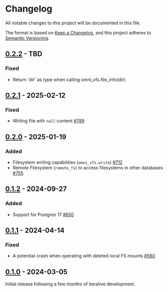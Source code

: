 # Changelog

All notable changes to this project will be documented in this file.

The format is based on [Keep a Changelog](https://keepachangelog.com/en/1.0.0/), and this project adheres
to [Semantic Versioning](https://semver.org/spec/v2.0.0.html).

## [0.2.2] - TBD

### Fixed

* Return 'dir' as type when calling omni_vfs.file_info(dir)

## [0.2.1] - 2025-02-12

### Fixed

* Writing file with `null` content [#789](https://github.com/omnigres/omnigres/pull/789)

## [0.2.0] - 2025-01-19

### Added

* Filesystem writing capabilities (`omni_vfs.write`) [#712](https://github.com/omnigres/omnigres/pull/712)
* Remote Filesystem (`remote_fs`) to access filesystems in other databases [#755](https://github.com/omnigres/omnigres/pull/755)

## [0.1.2] - 2024-09-27

### Added

* Support for Postgres 17 [#650](https://github.com/omnigres/omnigres/pull/650)

## [0.1.1] - 2024-04-14

### Fixed

* A potential crash when operating with deleted local FS mounts [#560](https://github.com/omnigres/omnigres/pull/560)

## [0.1.0] - 2024-03-05

Initial release following a few months of iterative development.

[Unreleased]: https://github.com/omnigres/omnigres/commits/next/omni_httpd

[0.1.0]: [https://github.com/omnigres/omnigres/pull/511]

[0.1.1]: [https://github.com/omnigres/omnigres/pull/559]

[0.1.2]: [https://github.com/omnigres/omnigres/pull/650]

[0.2.0]: [https://github.com/omnigres/omnigres/pull/710]

[0.2.1]: [https://github.com/omnigres/omnigres/pull/789]

[0.2.2]: [https://github.com/omnigres/omnigres/pull/820]
